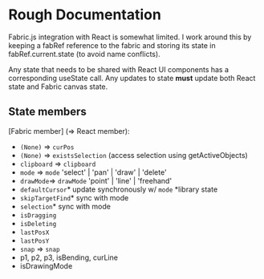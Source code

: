 # Rough Documentation

Fabric.js integration with React is somewhat limited. I work around this by keeping a fabRef reference to the fabric and storing its state in fabRef.current.state (to avoid name conflicts).

Any state that needs to be shared with React UI components has a corresponding useState call. Any updates to state **must** update both React state and Fabric canvas state.

## State members
[Fabric member] (=> React member):
- `(None)` => `curPos`
- `(None)` => `existsSelection`  (access selection using getActiveObjects)
- `clipboard` => `clipboard`
- `mode` => `mode` 'select' | 'pan' | 'draw' | 'delete'
- `drawMode`=> `drawMode` 'point' | 'line' | 'freehand'
- `defaultCursor`*  update synchronously w/ `mode` *library state
- `skipTargetFind`* sync with mode
- `selection`*    sync with mode
- `isDragging`
- `isDeleting`
- `lastPosX`
- `lastPosY`
- `snap` => `snap`
- p1, p2, p3, isBending, curLine
- isDrawingMode